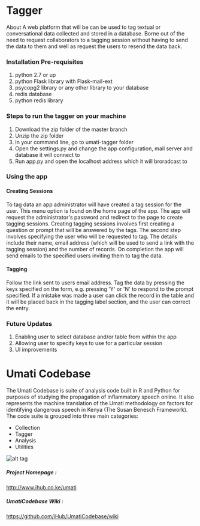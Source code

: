 Tagger
============

About
A web platform that will be can be used to tag textual or conversational data collected and stored in a database. Borne out of the need to request collaborators to a tagging session without having to send the data to them and well as request the users to resend the data back. 

### Installation Pre-requisites

1. python 2.7 or up
2. python Flask library with Flask-mail-ext
3. psycopg2 library or any other library to your database
4. redis database
5. python redis library

### Steps to run the tagger on your machine

1. Download the zip folder of the master branch
2. Unzip the zip folder
3. In your command line, go to umati-tagger folder
4. Open the settings.py and change the app configuration, mail server and database it will connect to
5. Run app.py and open the localhost address which it will broradcast to

### Using the app 
#### Creating Sessions
To tag data an app administrator will have created a tag session for the user. This menu option is found on the home page of the app. The app will request the administrator's password and redirect to the page to create tagging sessions. Creating tagging sessions involves first creating a question or prompt that will be answered by the tags. The second step involves specifying the user who will be requested to tag. The details include their name, email address (which will be used to send a link with the tagging session) and the number of records. On completion the app will send emails to the specified users inviting them to tag the data.

#### Tagging
Follow the link sent to users email address. Tag the data by pressing the keys specified on the form, e.g. pressing 'Y' or 'N' to respond to the prompt specified. If a mistake was made a user can click the record in the table and it will be placed back in the tagging label section, and the user can correct the entry.

### Future Updates
1. Enabling user to select database and/or table from within the app
2. Allowing user to specify keys to use for a particular session
3. UI improvements
# Umati Codebase

The Umati Codebase is suite of analysis code built in R and Python for purposes of studying the propagation of inflammatory speech online. It also represents the machine translation of the Umati methodology on factors for identifying dangerous speech in Kenya (The Susan Benesch Framework). The code suite is grouped into three main categories:

* Collection
* Tagger
* Analysis
* Utilities

![alt tag](http://community.ihub.co.ke/cache/image_resizer/84a93bab303ed9ec81f674926cc16b16.jpg)

##### Project Homepage :
http://www.ihub.co.ke/umati

##### UmatiCodebase Wiki :
https://github.com/iHub/UmatiCodebase/wiki





